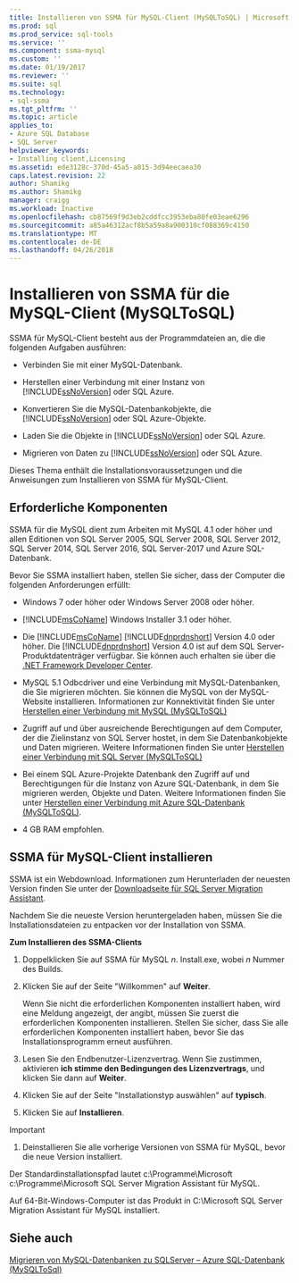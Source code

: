 ```yaml
---
title: Installieren von SSMA für MySQL-Client (MySQLToSQL) | Microsoft Docs
ms.prod: sql
ms.prod_service: sql-tools
ms.service: ''
ms.component: ssma-mysql
ms.custom: ''
ms.date: 01/19/2017
ms.reviewer: ''
ms.suite: sql
ms.technology:
- sql-ssma
ms.tgt_pltfrm: ''
ms.topic: article
applies_to:
- Azure SQL Database
- SQL Server
helpviewer_keywords:
- Installing client,Licensing
ms.assetid: ede3128c-370d-45a5-a815-3d94eecaea30
caps.latest.revision: 22
author: Shamikg
ms.author: Shamikg
manager: craigg
ms.workload: Inactive
ms.openlocfilehash: cb87569f9d3eb2cddfcc3953eba80fe03eae6296
ms.sourcegitcommit: a85a46312acf8b5a59a8a900310cf088369c4150
ms.translationtype: MT
ms.contentlocale: de-DE
ms.lasthandoff: 04/26/2018
---
```

# <a name="installing-ssma-for-mysql-client-mysqltosql"></a>Installieren von SSMA für die MySQL-Client (MySQLToSQL)
SSMA für MySQL-Client besteht aus der Programmdateien an, die die folgenden Aufgaben ausführen:  
  
-   Verbinden Sie mit einer MySQL-Datenbank.  
  
-   Herstellen einer Verbindung mit einer Instanz von [!INCLUDE[ssNoVersion](../../includes/ssnoversion_md.md)] oder SQL Azure.  
  
-   Konvertieren Sie die MySQL-Datenbankobjekte, die [!INCLUDE[ssNoVersion](../../includes/ssnoversion_md.md)] oder SQL Azure-Objekte.  
  
-   Laden Sie die Objekte in [!INCLUDE[ssNoVersion](../../includes/ssnoversion_md.md)] oder SQL Azure.  
  
-   Migrieren von Daten zu [!INCLUDE[ssNoVersion](../../includes/ssnoversion_md.md)] oder SQL Azure.  
  
Dieses Thema enthält die Installationsvoraussetzungen und die Anweisungen zum Installieren von SSMA für MySQL-Client.  
  
## <a name="prerequisites"></a>Erforderliche Komponenten  
SSMA für die MySQL dient zum Arbeiten mit MySQL 4.1 oder höher und allen Editionen von SQL Server 2005, SQL Server 2008, SQL Server 2012, SQL Server 2014, SQL Server 2016, SQL Server-2017 und Azure SQL-Datenbank.  
  
Bevor Sie SSMA installiert haben, stellen Sie sicher, dass der Computer die folgenden Anforderungen erfüllt:  
  
-   Windows 7 oder höher oder Windows Server 2008 oder höher.  
  
-   [!INCLUDE[msCoName](../../includes/msconame_md.md)] Windows Installer 3.1 oder höher.  
  
-   Die [!INCLUDE[msCoName](../../includes/msconame_md.md)] [!INCLUDE[dnprdnshort](../../includes/dnprdnshort_md.md)] Version 4.0 oder höher. Die [!INCLUDE[dnprdnshort](../../includes/dnprdnshort_md.md)] Version 4.0 ist auf dem SQL Server-Produktdatenträger verfügbar. Sie können auch erhalten sie über die [.NET Framework Developer Center](http://go.microsoft.com/fwlink/?LinkId=48882).  
  
-   MySQL 5.1 Odbcdriver und eine Verbindung mit MySQL-Datenbanken, die Sie migrieren möchten. Sie können die MySQL von der MySQL-Website installieren. Informationen zur Konnektivität finden Sie unter [Herstellen einer Verbindung mit MySQL &#40;MySQLToSQL&#41;](../../ssma/mysql/connecting-to-mysql-mysqltosql.md)  
  
-   Zugriff auf und über ausreichende Berechtigungen auf dem Computer, der die Zielinstanz von SQL Server hostet, in dem Sie Datenbankobjekte und Daten migrieren. Weitere Informationen finden Sie unter [Herstellen einer Verbindung mit SQL Server &#40;MySQLToSQL&#41;](../../ssma/mysql/connecting-to-sql-server-mysqltosql.md)  
  
-   Bei einem SQL Azure-Projekte Datenbank den Zugriff auf und Berechtigungen für die Instanz von Azure SQL-Datenbank, in dem Sie migrieren werden, Objekte und Daten. Weitere Informationen finden Sie unter [Herstellen einer Verbindung mit Azure SQL-Datenbank &#40;MySQLToSQL&#41;](../../ssma/mysql/connecting-to-azure-sql-db-mysqltosql.md).  
  
-   4 GB RAM empfohlen.  
  
## <a name="installing-ssma-for-mysql-client"></a>SSMA für MySQL-Client installieren  
SSMA ist ein Webdownload. Informationen zum Herunterladen der neuesten Version finden Sie unter der [Downloadseite für SQL Server Migration Assistant](http://aka.ms/ssmaformysql).  
  
Nachdem Sie die neueste Version heruntergeladen haben, müssen Sie die Installationsdateien zu entpacken vor der Installation von SSMA.  
  
**Zum Installieren des SSMA-Clients**  
  
1.  Doppelklicken Sie auf SSMA für MySQL *n*. Install.exe, wobei *n* Nummer des Builds.  
  
2.  Klicken Sie auf der Seite "Willkommen" auf **Weiter**.  
  
    Wenn Sie nicht die erforderlichen Komponenten installiert haben, wird eine Meldung angezeigt, der angibt, müssen Sie zuerst die erforderlichen Komponenten installieren. Stellen Sie sicher, dass Sie alle erforderlichen Komponenten installiert haben, bevor Sie das Installationsprogramm erneut ausführen.  
  
3.  Lesen Sie den Endbenutzer-Lizenzvertrag. Wenn Sie zustimmen, aktivieren **ich stimme den Bedingungen des Lizenzvertrags**, und klicken Sie dann auf **Weiter**.  
  
4.  Klicken Sie auf der Seite "Installationstyp auswählen" auf **typisch**.  
  
5.  Klicken Sie auf **Installieren**.  
  
> [!IMPORTANT]  
> 1.  Deinstallieren Sie alle vorherige Versionen von SSMA für MySQL, bevor die neue Version installiert.  
  
Der Standardinstallationspfad lautet c:\Programme\Microsoft c:\Programme\Microsoft SQL Server Migration Assistant für MySQL.  
  
Auf 64-Bit-Windows-Computer ist das Produkt in C:\Microsoft SQL Server Migration Assistant für MySQL installiert.  
  
## <a name="see-also"></a>Siehe auch  
[Migrieren von MySQL-Datenbanken zu SQLServer – Azure SQL-Datenbank &#40;MySQLToSql&#41;](../../ssma/mysql/migrating-mysql-databases-to-sql-server-azure-sql-db-mysqltosql.md)  
  
